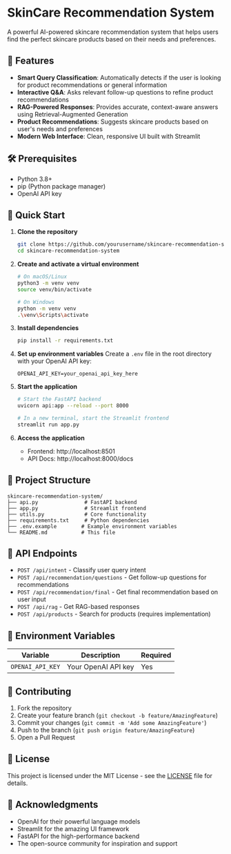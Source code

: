 # SkinCare Recommendation System

A powerful AI-powered skincare recommendation system that helps users find the perfect skincare products based on their needs and preferences.

## 🚀 Features

- **Smart Query Classification**: Automatically detects if the user is looking for product recommendations or general information
- **Interactive Q&A**: Asks relevant follow-up questions to refine product recommendations
- **RAG-Powered Responses**: Provides accurate, context-aware answers using Retrieval-Augmented Generation
- **Product Recommendations**: Suggests skincare products based on user's needs and preferences
- **Modern Web Interface**: Clean, responsive UI built with Streamlit

## 🛠️ Prerequisites

- Python 3.8+
- pip (Python package manager)
- OpenAI API key

## 🚀 Quick Start

1. **Clone the repository**
   ```bash
   git clone https://github.com/yourusername/skincare-recommendation-system.git
   cd skincare-recommendation-system
   ```

2. **Create and activate a virtual environment**
   ```bash
   # On macOS/Linux
   python3 -m venv venv
   source venv/bin/activate

   # On Windows
   python -m venv venv
   .\venv\Scripts\activate
   ```

3. **Install dependencies**
   ```bash
   pip install -r requirements.txt
   ```

4. **Set up environment variables**
   Create a `.env` file in the root directory with your OpenAI API key:
   ```
   OPENAI_API_KEY=your_openai_api_key_here
   ```

5. **Start the application**
   ```bash
   # Start the FastAPI backend
   uvicorn api:app --reload --port 8000

   # In a new terminal, start the Streamlit frontend
   streamlit run app.py
   ```

6. **Access the application**
   - Frontend: http://localhost:8501
   - API Docs: http://localhost:8000/docs

## 📂 Project Structure

```
skincare-recommendation-system/
├── api.py               # FastAPI backend
├── app.py               # Streamlit frontend
├── utils.py             # Core functionality
├── requirements.txt     # Python dependencies
├── .env.example        # Example environment variables
└── README.md           # This file
```

## 🌟 API Endpoints

- `POST /api/intent` - Classify user query intent
- `POST /api/recommendation/questions` - Get follow-up questions for recommendations
- `POST /api/recommendation/final` - Get final recommendation based on user input
- `POST /api/rag` - Get RAG-based responses
- `POST /api/products` - Search for products (requires implementation)

## 🔧 Environment Variables

| Variable | Description | Required |
|----------|-------------|----------|
| `OPENAI_API_KEY` | Your OpenAI API key | Yes |

## 🤝 Contributing

1. Fork the repository
2. Create your feature branch (`git checkout -b feature/AmazingFeature`)
3. Commit your changes (`git commit -m 'Add some AmazingFeature'`)
4. Push to the branch (`git push origin feature/AmazingFeature`)
5. Open a Pull Request

## 📄 License

This project is licensed under the MIT License - see the [LICENSE](LICENSE) file for details.

## 🙏 Acknowledgments

- OpenAI for their powerful language models
- Streamlit for the amazing UI framework
- FastAPI for the high-performance backend
- The open-source community for inspiration and support
